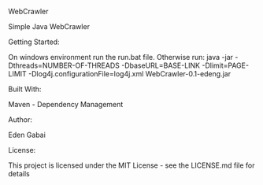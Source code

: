 WebCrawler

Simple Java WebCrawler

Getting Started:

On windows environment run the run.bat file.
Otherwise run: java -jar -Dthreads=NUMBER-OF-THREADS -DbaseURL=BASE-LINK -Dlimit=PAGE-LIMIT -Dlog4j.configurationFile=log4j.xml WebCrawler-0.1-edeng.jar

Built With:

Maven - Dependency Management

Author:

Eden Gabai

License:

This project is licensed under the MIT License - see the LICENSE.md file for details
